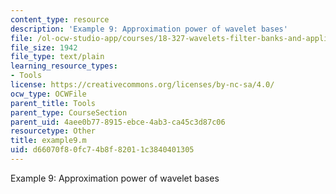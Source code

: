 ```yaml
---
content_type: resource
description: 'Example 9: Approximation power of wavelet bases'
file: /ol-ocw-studio-app/courses/18-327-wavelets-filter-banks-and-applications-spring-2003/d66070f80fc74b8f82011c3840401305_example9.m
file_size: 1942
file_type: text/plain
learning_resource_types:
- Tools
license: https://creativecommons.org/licenses/by-nc-sa/4.0/
ocw_type: OCWFile
parent_title: Tools
parent_type: CourseSection
parent_uid: 4aee0b77-8915-ebce-4ab3-ca45c3d87c06
resourcetype: Other
title: example9.m
uid: d66070f8-0fc7-4b8f-8201-1c3840401305
---
```

Example 9: Approximation power of wavelet bases